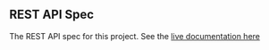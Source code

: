 ## REST API Spec

The REST API spec for this project. See the [live documentation here]('https://example.com')
